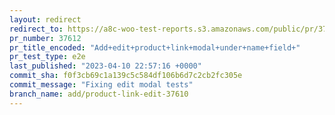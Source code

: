 ```yaml
---
layout: redirect
redirect_to: https://a8c-woo-test-reports.s3.amazonaws.com/public/pr/37612/e2e/index.html
pr_number: 37612
pr_title_encoded: "Add+edit+product+link+modal+under+name+field+"
pr_test_type: e2e
last_published: "2023-04-10 22:57:16 +0000"
commit_sha: f0f3cb69c1a139c5c584df106b6d7c2cb2fc305e
commit_message: "Fixing edit modal tests"
branch_name: add/product-link-edit-37610
---
```

